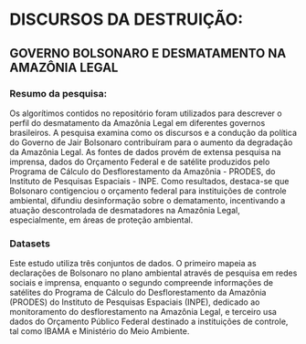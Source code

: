 # DISCURSOS DA DESTRUIÇÃO: 
## GOVERNO BOLSONARO E DESMATAMENTO NA AMAZÔNIA LEGAL

### Resumo da pesquisa:
Os algorítimos contidos no repositório foram utilizados para descrever o perfil do desmatamento da Amazônia Legal em diferentes governos brasileiros. A pesquisa examina como os discursos e a condução da política do Governo de Jair Bolsonaro contribuíram para o aumento da degradação da Amazônia Legal. As fontes de dados provém de extensa pesquisa na imprensa, dados do Orçamento Federal e de satélite produzidos pelo Programa de Cálculo do Desflorestamento da Amazônia  - PRODES, do Instituto de Pesquisas Espaciais - INPE. Como resultados, destaca-se que Bolsonaro contigenciou o orçamento federal para instituições de controle ambiental, difundiu desinformação sobre o dematamento, incentivando a atuação descontrolada de desmatadores na Amazônia Legal, especialmente, em áreas de proteção ambiental.

### Datasets
Este estudo utiliza três conjuntos de dados. O primeiro mapeia as declarações de Bolsonaro no plano ambiental através de pesquisa em redes sociais e imprensa, enquanto o segundo compreende informações de satélites do Programa de Cálculo do Desflorestamento da Amazônia (PRODES) do Instituto de Pesquisas Espaciais (INPE), dedicado ao monitoramento do desflorestamento na Amazônia Legal, e terceiro usa dados do Orçamento Público Federal destinado a instituições de controle, tal como IBAMA e Ministério do Meio Ambiente.

